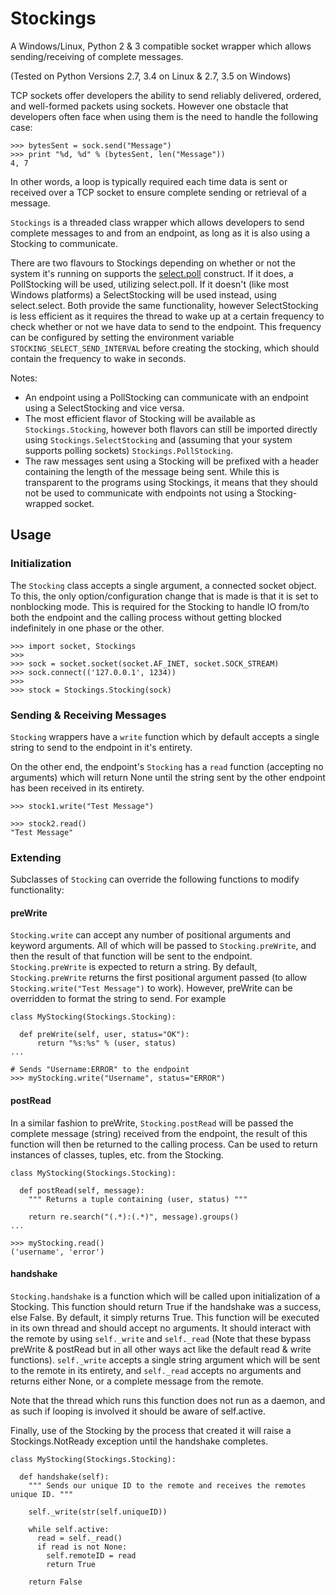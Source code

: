 # Stockings
A Windows/Linux, Python 2 & 3 compatible socket wrapper which allows sending/receiving of complete messages.

(Tested on Python Versions 2.7, 3.4 on Linux & 2.7, 3.5 on Windows)

TCP sockets offer developers the ability to send reliably delivered, ordered, and well-formed packets using sockets.  However one obstacle that developers often face when using them is the need to handle the following case:
```
>>> bytesSent = sock.send("Message")
>>> print "%d, %d" % (bytesSent, len("Message"))
4, 7
```

In other words, a loop is typically required each time data is sent or received over a TCP socket to ensure complete sending or retrieval of a message.

`Stockings` is a threaded class wrapper which allows developers to send complete messages to and from an endpoint, as long as it is also using a Stocking to communicate.

There are two flavours to Stockings depending on whether or not the system it's running on supports the [select.poll](https://docs.python.org/2/library/select.html#select.poll) construct.  If it does, a PollStocking will be used, utilizing select.poll.  If it doesn't (like most Windows platforms) a SelectStocking will be used instead, using select.select.  Both provide the same functionality, however SelectStocking is less efficient as it requires the thread to wake up at a certain frequency to check whether or not we have data to send to the endpoint.  This frequency can be configured by setting the environment variable `STOCKING_SELECT_SEND_INTERVAL` before creating the stocking, which should contain the frequency to wake in seconds.

Notes:
 * An endpoint using a PollStocking can communicate with an endpoint using a SelectStocking and vice versa.
 * The most efficient flavor of Stocking will be available as `Stockings.Stocking`, however both flavors can still be imported directly using `Stockings.SelectStocking` and (assuming that your system supports polling sockets) `Stockings.PollStocking`.
 * The raw messages sent using a Stocking will be prefixed with a header containing the length of the message being sent.  While this is transparent to the programs using Stockings, it means that they should not be used to communicate with endpoints not using a Stocking-wrapped socket.


## Usage
### Initialization
The `Stocking` class accepts a single argument, a connected socket object.  To this, the only option/configuration change that is made is that it is set to nonblocking mode.  This is required for the Stocking to handle IO from/to both the endpoint and the calling process without getting blocked indefinitely in one phase or the other.

```
>>> import socket, Stockings
>>>
>>> sock = socket.socket(socket.AF_INET, socket.SOCK_STREAM)
>>> sock.connect(('127.0.0.1', 1234))
>>>
>>> stock = Stockings.Stocking(sock)
```

### Sending & Receiving Messages
`Stocking` wrappers have a `write` function which by default accepts a single string to send to the endpoint in it's entirety.

On the other end, the endpoint's `Stocking` has a `read` function (accepting no arguments) which will return None until the string sent by the other endpoint has been received in its entirety.

```
>>> stock1.write("Test Message")
```

```
>>> stock2.read()
"Test Message"
```

### Extending
Subclasses of `Stocking` can override the following functions to modify functionality:

#### preWrite
`Stocking.write` can accept any number of positional arguments and keyword arguments.  All of which will be passed to `Stocking.preWrite`, and then the result of that function will be sent to the endpoint.  `Stocking.preWrite` is expected to return a string.  By default, `Stocking.preWrite` returns the first positional argument passed (to allow `Stocking.write("Test Message")` to work).  However, preWrite can be overridden to format the string to send.  For example

```
class MyStocking(Stockings.Stocking):

  def preWrite(self, user, status="OK"):
      return "%s:%s" % (user, status)
...

# Sends "Username:ERROR" to the endpoint
>>> myStocking.write("Username", status="ERROR")
```

#### postRead
In a similar fashion to preWrite, `Stocking.postRead` will be passed the complete message (string) received from the endpoint, the result of this function will then be returned to the calling process.  Can be used to return instances of classes, tuples, etc. from the Stocking.

```
class MyStocking(Stockings.Stocking):

  def postRead(self, message):
    """ Returns a tuple containing (user, status) """

    return re.search("(.*):(.*)", message).groups()
...

>>> myStocking.read()
('username', 'error')
```

#### handshake
`Stocking.handshake` is a function which will be called upon initialization of a Stocking.  This function should return True if the handshake was a success, else False.  By default, it simply returns True.  This function will be executed in its own thread and should accept no arguments.  It should interact with the remote by using `self._write` and `self._read` (Note that these bypass preWrite & postRead but in all other ways act like the default read & write functions).  `self._write` accepts a single string argument which will be sent to the remote in its entirety, and `self._read` accepts no arguments and returns either None, or a complete message from the remote.

Note that the thread which runs this function does not run as a daemon, and as such if looping is involved it should be aware of self.active.

Finally, use of the Stocking by the process that created it will raise a Stockings.NotReady exception until the handshake completes.

```
class MyStocking(Stockings.Stocking):

  def handshake(self):
    """ Sends our unique ID to the remote and receives the remotes unique ID. """
    
    self._write(str(self.uniqueID))
    
    while self.active:
      read = self._read()
      if read is not None:
        self.remoteID = read
        return True
        
    return False
```

